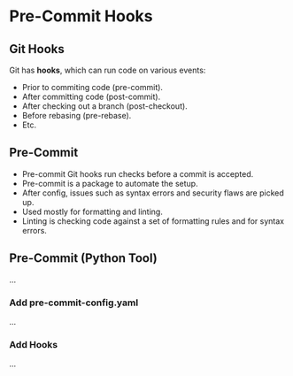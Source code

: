 # Pre-Commit Hooks

## Git Hooks

Git has **hooks**, which can run code on various events:

- Prior to commiting code (pre-commit).
- After committing code (post-commit).
- After checking out a branch (post-checkout).
- Before rebasing (pre-rebase).
- Etc.

## Pre-Commit

- Pre-commit Git hooks run checks before a commit is accepted.
- Pre-commit is a package to automate the setup.
- After config, issues such as syntax errors and security flaws are picked up.
- Used mostly for formatting and linting.
- Linting is checking code against a set of formatting rules
  and for syntax errors.

## Pre-Commit (Python Tool)

...

### Add pre-commit-config.yaml

...

### Add Hooks

...
